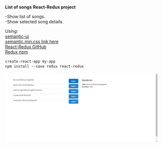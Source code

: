 **List of songs**
**React-Redux project**

-Show list of songs.\
-Show selected song details.

_Using:_\
[semantic-ui](https://cdnjs.com/libraries/semantic-ui)\
[semantic.min.css link here](https://cdnjs.com/libraries/semantic-ui)\
[React-Redux GitHub](https://github.com/reduxjs/react-redux)\
[Redux npm](https://www.npmjs.com/package/redux)

```
create-react-app my-app
npm install --save redux react-redux
```

<img src="public/img/songs.png" width="500">
